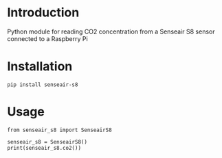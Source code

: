 # Introduction
Python module for reading CO2 concentration from a Senseair S8 sensor connected to a Raspberry Pi

# Installation
`pip install senseair-s8`

# Usage
```
from senseair_s8 import SenseairS8

senseair_s8 = SenseairS8()    
print(senseair_s8.co2())
```
